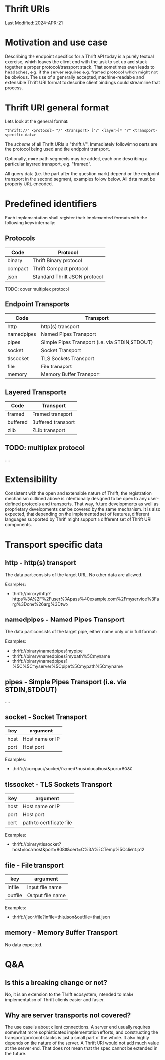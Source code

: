 Thrift URIs
====================================================================

Last Modified: 2024-APR-21

<!--
--------------------------------------------------------------------

Licensed to the Apache Software Foundation (ASF) under one
or more contributor license agreements. See the NOTICE file
distributed with this work for additional information
regarding copyright ownership. The ASF licenses this file
to you under the Apache License, Version 2.0 (the
"License"); you may not use this file except in compliance
with the License. You may obtain a copy of the License at

  http://www.apache.org/licenses/LICENSE-2.0

Unless required by applicable law or agreed to in writing,
software distributed under the License is distributed on an
"AS IS" BASIS, WITHOUT WARRANTIES OR CONDITIONS OF ANY
KIND, either express or implied. See the License for the
specific language governing permissions and limitations
under the License.

--------------------------------------------------------------------
-->

# Motivation and use case

Describing the endpoint specifics for a Thrift API today is a purely textual exercise, which leaves the client end with the task to set up and stack together a proper protocol/transport stack. That sometimes even leads to headaches, e.g. if the server requires e.g. framed protocol which might not be obvious. The use of a generally accepted, machine-readable and extensible Thrift URI format to describe client bindings could streamline that process.

# Thrift URI general format

Lets look at the general format:

	"thrift://" <protocol> "/" <transport> ["/" <layer>]* "?" <transport-specific-data>

The *scheme* of all Thrift URIs is "thrift://". Immediately followimng parts are the protocol being used and the endpoint transport.

Optionally, more path segments may be added, each one describing a particular layered transport, e.g. "framed". 

All query data (i.e. the part after the question mark) depend on the endpoint transport in the second segment, examples follow below. All data must be properly URL-encoded.

# Predefined identifiers

Each implementation shall register their implemented formats with the following keys internally:

## Protocols
|Code|Protocol|
|-|-|
|binary|Thrift Binary protocol|
|compact|Thrift Compact protocol|
|json|Standard Thrift JSON protocol|

TODO: cover multiplex protocol

## Endpoint Transports
|Code|Transport|
|-|-|
|http|http(s) transport|
|namedpipes|Named Pipes Transport|
|pipes|Simple Pipes Transport (i.e. via STDIN,STDOUT)|
|socket|Socket Transport|
|tlssocket|TLS Sockets Transport|
|file|File transport|
|memory|Memory Buffer Transport|

## Layered Transports
|Code|Transport|
|-|-|
|framed|Framed transport|
|buffered|Buffered transport|
|zlib|ZLib transport|

## TODO: multiplex protocol
....


# Extensibility

Consistent with the open and extensible nature of Thrift, the registration mechanism outlined above is intentionally designed to be open to any user-defined protocols and transports. That way, future developments as well as proprietary developments can be covered by the same mechanism. It is also expected, that depending on the implemented set of features, different languages supported by Thrift might support a different set of Thrift URI components.


# Transport specific data


## http - http(s) transport

The data part consists of the target URL. No other data are allowed.

Examples:
 * thrift://binary/http?https%3A%2F%2Fuser%3Apass%40example.com%2Fmyservice%3Farg%3Done%26arg%3Dtwo

## namedpipes - Named Pipes Transport

The data part consists of the target pipe, either name only or in full format:

Examples:
 * thrift://binary/namedpipes?mypipe
 * thrift://binary/namedpipes?mypath%5Cmyname
 * thrift://binary/namedpipes?%5C%5Cmyserver%5Cpipe%5Cmypath%5Cmyname

## pipes - Simple Pipes Transport (i.e. via STDIN,STDOUT)
....

## socket - Socket Transport

|key|argument|
|-|-|
|host|Host name or IP|
|port|Host port|

Examples:
 * thrift://compact/socket/framed?host=localhost&port=8080

## tlssocket - TLS Sockets Transport

|key|argument|
|-|-|
|host|Host name or IP|
|port|Host port|
|cert|path to certificate file|

Examples:
 * thrift://binary/tlssocket?host=localhost&port=8080&cert=C%3A%5CTemp%5Cclient.p12


## file - File transport

|key|argument|
|-|-|
|infile|Input file name|
|outfile|Output file name|

Examples:
 * thrift://json/file?infile=this.json&outfile=that.json


## memory - Memory Buffer Transport

No data expected.


# Q&A

## Is this a breaking change or not?

No, it is an extension to the Thrift ecosystem, intended to make implementation of Thrift clients easier and faster.

## Why are server transports not covered?

The use case is about client connections. A server end usually requires somewhat more sophisticated implementation efforts, and constructing the transport/protocol stacks is just a small part of the whole. It also highly depends on the nature of the server. A Thrift URI would not add much value at the server end. That does not mean that the spec cannot be extended in the future.


